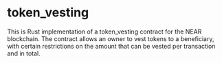 # token_vesting
This is Rust implementation of a token_vesting contract for the NEAR blockchain. The contract allows an owner to vest tokens to a beneficiary, with certain restrictions on the amount that can be vested per transaction and in total.
